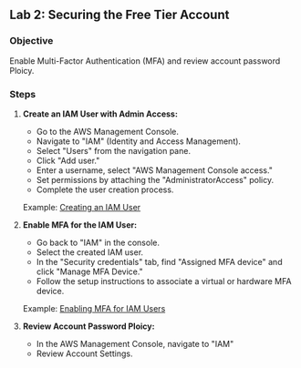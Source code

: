## Lab 2: Securing the Free Tier Account

### Objective
Enable Multi-Factor Authentication (MFA) and review account password Ploicy.

### Steps

1. **Create an IAM User with Admin Access:**
   - Go to the AWS Management Console.
   - Navigate to "IAM" (Identity and Access Management).
   - Select "Users" from the navigation pane.
   - Click "Add user."
   - Enter a username, select "AWS Management Console access."
   - Set permissions by attaching the "AdministratorAccess" policy.
   - Complete the user creation process.

   Example: [Creating an IAM User](https://docs.aws.amazon.com/IAM/latest/UserGuide/id_users_create.html)

2. **Enable MFA for the IAM User:**
   - Go back to "IAM" in the console.
   - Select the created IAM user.
   - In the "Security credentials" tab, find "Assigned MFA device" and click "Manage MFA Device."
   - Follow the setup instructions to associate a virtual or hardware MFA device.

   Example: [Enabling MFA for IAM Users](https://docs.aws.amazon.com/IAM/latest/UserGuide/id_credentials_mfa_enable_virtual.html)

3. **Review Account Password Ploicy:**
   - In the AWS Management Console, navigate to "IAM"
   - Review Account Settings.
